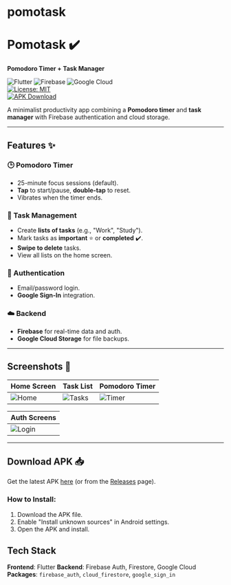 # pomotask

# Pomotask ✔️  
**Pomodoro Timer + Task Manager**  

![Flutter](https://img.shields.io/badge/Flutter-02569B?style=for-the-badge&logo=flutter&logoColor=white)
![Firebase](https://img.shields.io/badge/Firebase-FFCA28?style=for-the-badge&logo=firebase&logoColor=black)
![Google Cloud](https://img.shields.io/badge/Google_Cloud-4285F4?style=for-the-badge&logo=google-cloud&logoColor=white)  
[![License: MIT](https://img.shields.io/badge/License-MIT-yellow.svg)](https://opensource.org/licenses/MIT)  
[![APK Download](https://img.shields.io/badge/Download-APK-brightgreen?style=for-the-badge)](https://github.com/your-username/pomotask/releases/latest/download/app-release.apk)  

A minimalist productivity app combining a **Pomodoro timer** and **task manager** with Firebase authentication and cloud storage.  

---

## Features ✨  
### 🕒 Pomodoro Timer  
- 25-minute focus sessions (default).  
- **Tap** to start/pause, **double-tap** to reset.  
- Vibrates when the timer ends.  

### 📝 Task Management  
- Create **lists of tasks** (e.g., "Work", "Study").  
- Mark tasks as **important** ⭐ or **completed** ✔️.  
- **Swipe to delete** tasks.  
- View all lists on the home screen.  

### 🔐 Authentication  
- Email/password login.  
- **Google Sign-In** integration.  

### ☁️ Backend  
- **Firebase** for real-time data and auth.  
- **Google Cloud Storage** for file backups.  

---

## Screenshots 📱  
| Home Screen | Task List | Pomodoro Timer |  
|-------------|-----------|----------------|  
| ![Home](Assets/Images/main%20_screen_pic.jpg) | ![Tasks](Assets/Images/task_screen_pic.jpg) | ![Timer](Assets/Images/timer_screen_pic.jpg) |  

| Auth Screens |  
|--------------|  
| ![Login](Assets/Images/login_screen_pic.jpg) | ![Signup](Assets/Images/signup_screen_pic.jpg) |  

---

## Download APK 📥  
Get the latest APK [here](./apk/app-release.apk) (or from the [Releases](https://github.com/your-username/pomotask/releases) page).  

### How to Install:  
1. Download the APK file.  
2. Enable "Install unknown sources" in Android settings.  
3. Open the APK and install.  


## Tech Stack  
**Frontend**: Flutter
**Backend**: Firebase Auth, Firestore, Google Cloud  
**Packages**: `firebase_auth`, `cloud_firestore`, `google_sign_in`  






